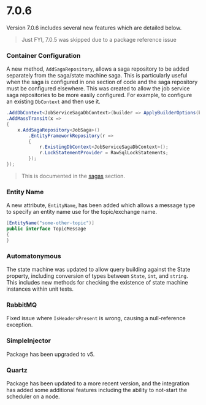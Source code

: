 # 7.0.6

Version 7.0.6 includes several new features which are detailed below.

> Just FYI, 7.0.5 was skipped due to a package reference issue

### Container Configuration

A new method, `AddSagaRepository`, allows a saga repository to be added separately from the saga/state machine saga. This is particularly useful when the saga is configured in one section of code and the saga repository must be configured elsewhere. This was created to allow the job service saga repositories to be more easily configured. For example, to configure an existing `DbContext` and then use it.

```cs
.AddDbContext<JobServiceSagaDbContext>(builder => ApplyBuilderOptions(builder))
.AddMassTransit(x =>
{
    x.AddSagaRepository<JobSaga>()
        .EntityFrameworkRepository(r =>
        {
            r.ExistingDbContext<JobServiceSagaDbContext>();
            r.LockStatementProvider = RawSqlLockStatements;
        });
});
```

> This is documented in the [sagas](/usage/sagas/efcore) section.

### Entity Name

A new attribute, `EntityName`, has been added which allows a message type to specify an entity name use for the topic/exchange name.

```cs
[EntityName("some-other-topic")]
public interface TopicMessage
{
}
```

### Automatonymous

The state machine was updated to allow query building against the State property, including conversion of types between `State`, `int`, and `string`. This includes new methods for checking the existence of state machine instances within unit tests.

### RabbitMQ

Fixed issue where `IsHeadersPresent` is wrong, causing a null-reference exception.

### SimpleInjector

Package has been upgraded to v5.

### Quartz

Package has been updated to a more recent version, and the integration has added some additional features including the ability to not-start the scheduler on a node.




